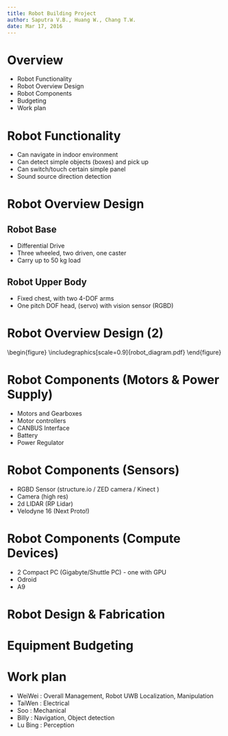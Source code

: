 ```yaml
---
title: Robot Building Project
author: Saputra V.B., Huang W., Chang T.W.
date: Mar 17, 2016
---
```


# Overview

- Robot Functionality
- Robot Overview Design
- Robot Components
- Budgeting
- Work plan


# Robot Functionality

- Can navigate in indoor environment
- Can detect simple objects (boxes) and pick up
- Can switch/touch certain simple panel
- Sound source direction detection


# Robot Overview Design

## Robot Base
- Differential Drive
- Three wheeled, two driven, one caster
- Carry up to 50 kg load

## Robot Upper Body
- Fixed chest, with two 4-DOF arms
- One pitch DOF head, (servo) with vision sensor (RGBD)

# Robot Overview Design (2)

\begin{figure}
\includegraphics[scale=0.9]{robot_diagram.pdf}
\end{figure}


# Robot Components (Motors & Power Supply)

- Motors and Gearboxes
- Motor controllers 
- CANBUS Interface
- Battery
- Power Regulator



# Robot Components (Sensors)

- RGBD Sensor (structure.io / ZED camera / Kinect )
- Camera (high res)
- 2d LIDAR (RP Lidar)
- Velodyne 16 (Next Proto!)

# Robot Components (Compute Devices)

- 2 Compact PC (Gigabyte/Shuttle PC) - one with GPU
- Odroid
- A9

# Robot  Design & Fabrication



# Equipment Budgeting



# Work plan

- WeiWei : Overall Management, Robot UWB Localization, Manipulation
- TaiWen : Electrical
- Soo : Mechanical
- Billy : Navigation, Object detection
- Lu Bing : Perception


